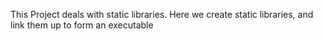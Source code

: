 This Project deals with static libraries. Here we create static libraries, and link them up to form an executable
